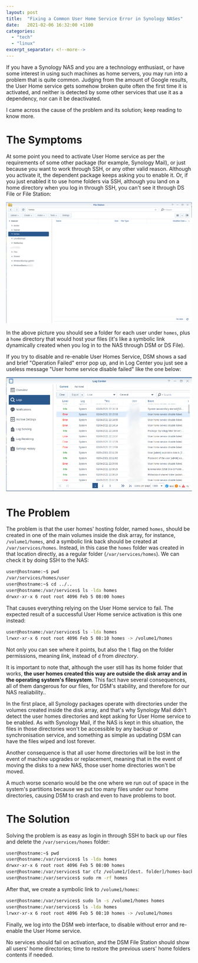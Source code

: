 ```yaml
---
layout: post
title:  "Fixing a Common User Home Service Error in Synology NASes"
date:   2021-02-06 16:32:00 +1100
categories:
  - "tech"
  - "linux"
excerpt_separator: <!--more-->
---
```

If you have a Synology NAS and you are a technology enthusiast, or have some interest in using such machines as home servers, you may run into a problem that is quite common. Judging from the amount of Google results, the User Home service gets somehow broken quite often the first time it is activated, and neither is detected by some other services that use it as a dependency, nor can it be deactivated.

I came across the cause of the problem and its solution; keep reading to know more.
<!--more-->
# The Symptoms
At some point you need to activate User Home service as per the requirements of some other package (for example, Synology Mail), or just because you want to work through SSH, or any other valid reason. Although you activate it, the dependent package keeps asking you to enable it. Or, if you just enabled it to use home folders via SSH, although you land on a home directory when you log in through SSH, you can't see it through DS File or File Station:

![File Station Not Showing Homes](/assets/FileStation.png)

In the above picture you should see a folder for each user under `homes`, plus a `home` directory that would host your files (it's like a symbolic link dynamically created when you log in to the NAS through DSM or DS File).

If you try to disable and re-enable User Homes Service, DSM shows a sad and brief "Operation Failed" error pop up, and in Log Center you just see a useless message "User home service disable failed" like the one below:

![Log Station Message](/assets/LogCenter.png)

# The Problem
The problem is that the user homes' hosting folder, named `homes`, should be created in one of the main volumes inside the disk array, for instance, `/volume1/homes`, and a symbolic link back should be created at `/var/services/homes`. Instead, in this case the `homes` folder was created in that location directly, as a regular folder (`/var/services/homes`). We can check it by doing SSH to the NAS:

```bash
user@hostname:~$ pwd
/var/services/homes/user
user@hostname:~$ cd ../..
user@hostname:/var/services$ ls -lda homes
drwxr-xr-x 6 root root 4096 Feb 5 08:00 homes 
```

That causes everything relying on the User Home service to fail. The expected result of a successful User Home service activation is this one instead:

```bash
user@hostname:/var/services$ ls -lda homes
lrwxr-xr-x 6 root root 4096 Feb 5 08:10 homes -> /volume1/homes 
```

Not only you can see where it points, but also the `l` flag on the folder permissions, meaning *link*, instead of `d` from *directory*.

It is important to note that, although the user still has its home folder that works, **the user homes created this way are outside the disk array and in the operating system's filesystem**. This fact have several consequences, all of them dangerous for our files, for DSM's stability, and therefore for our NAS realiability.. 

In the first place, all Synology packages operate with directories under the volumes created inside the disk array, and that's why Synology Mail didn't detect the user homes directories and kept asking for User Home service to be enabled. As with Synology Mail, if the NAS is kept in this situation, the files in those directories won't be accessible by any backup or synchronisation service, and something as simple as updating DSM can have the files wiped and lost forever. 

Another consequence is that all user home directories will be lost in the event of machine upgrades or replacement, meaning that in the event of moving the disks to a new NAS, those user home directories won't be moved.

A much worse scenario would be the one where we run out of space in the system's partitions because we put too many files under our home directories, causing DSM to crash and even to have problems to boot.

# The Solution 
Solving the problem is as easy as login in through SSH to back up our files and delete the `/var/services/homes` folder:

```bash
user@hostname:~$ pwd
user@hostname:/var/services$ ls -lda homes
drwxr-xr-x 6 root root 4096 Feb 5 08:00 homes
user@hostname:/var/services$ tar cfz /volume1/[dest. folder]/homes-backup.tgz homes
user@hostname:/var/services$ sudo rm -rf homes
```

After that, we create a symbolic link to `/volume1/homes`:

 ```bash
user@hostname:/var/services$ sudo ln -s /volume1/homes homes
user@hostname:/var/services$ ls -lda homes
lrwxr-xr-x 6 root root 4096 Feb 5 08:10 homes -> /volume1/homes
```

Finally, we log into the DSM web interface, to disable without error and re-enable the User Home service. 

No services should fail on activation, and the DSM File Station should show all users' home directories; time to restore the previous users' home folders contents if needed.
